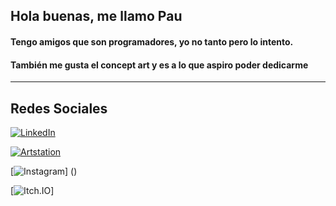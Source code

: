## Hola buenas, me llamo Pau
#### Tengo amigos que son programadores, yo no tanto pero lo intento.
#### También me gusta el concept art y es a lo que aspiro poder dedicarme
---

## Redes Sociales

[![LinkedIn](https://img.shields.io/badge/LinkedIn-PauMadorell-0077B5?style=for-the-badge&logo=linkedin&logoColor=white&labelColor=101010)](https://www.linkedin.com/in/pau-madorell-taulats-765431224/)  

[![Artstation](https://img.shields.io/badge/Artstation-MiauPadu-0077B5?style=for-the-badge&logo=Artstation&logoColor=blue&labelColor=101010)](https://www.artstation.com/miau_padu)

[![Instagram](https://img.shields.io/badge/Instagram-MiauPadu-0077B5?style=for-the-badge&logo=Artstation&logoColor=white&labelColor=101010)]
()

[![Itch.IO](https://img.shields.io/badge/Artstation-MiauPadu-0077B5?style=for-the-badge&logo=Artstation&logoColor=white&labelColor=101010)]

